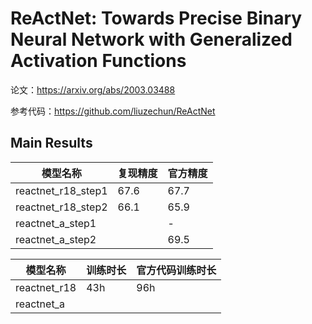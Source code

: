 # ReActNet: Towards Precise Binary Neural Network with Generalized Activation Functions

论文：https://arxiv.org/abs/2003.03488

参考代码：https://github.com/liuzechun/ReActNet

## Main Results

| 模型名称           | 复现精度 | 官方精度 |
| ------------------ | -------- | -------- |
| reactnet_r18_step1 | 67.6     | 67.7     |
| reactnet_r18_step2 | 66.1     | 65.9     |
| reactnet_a_step1   |          | -        |
| reactnet_a_step2   |          | 69.5     |


| 模型名称           | 训练时长 | 官方代码训练时长 |
| ------------------ | -------- | -------- |
| reactnet_r18       | 43h      | 96h      |
| reactnet_a         |          |          |
